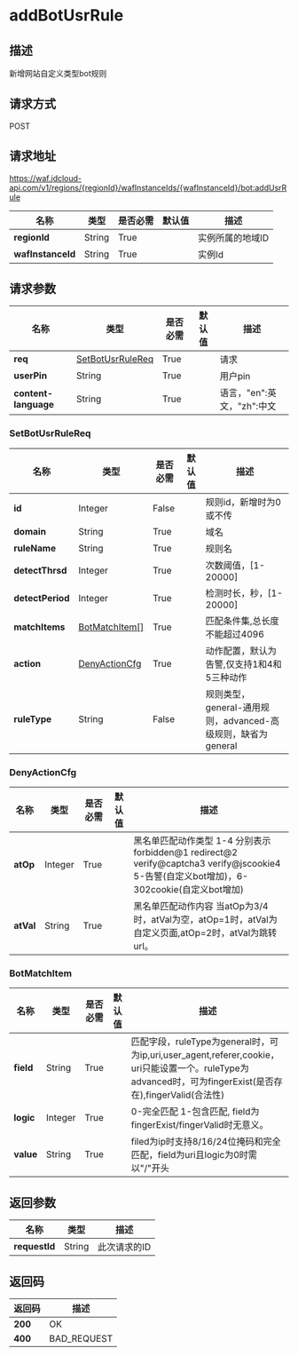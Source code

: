 # addBotUsrRule


## 描述
新增网站自定义类型bot规则

## 请求方式
POST

## 请求地址
https://waf.jdcloud-api.com/v1/regions/{regionId}/wafInstanceIds/{wafInstanceId}/bot:addUsrRule

|名称|类型|是否必需|默认值|描述|
|---|---|---|---|---|
|**regionId**|String|True| |实例所属的地域ID|
|**wafInstanceId**|String|True| |实例Id|

## 请求参数
|名称|类型|是否必需|默认值|描述|
|---|---|---|---|---|
|**req**|[SetBotUsrRuleReq](addbotusrrule#setbotusrrulereq)|True| |请求|
|**userPin**|String|True| |用户pin|
|**content-language**|String|True| |语言，"en":英文，"zh":中文|

### <div id="setbotusrrulereq">SetBotUsrRuleReq</div>
|名称|类型|是否必需|默认值|描述|
|---|---|---|---|---|
|**id**|Integer|False| |规则id，新增时为0或不传|
|**domain**|String|True| |域名|
|**ruleName**|String|True| |规则名|
|**detectThrsd**|Integer|True| |次数阈值，[1-20000]|
|**detectPeriod**|Integer|True| |检测时长，秒，[1-20000]|
|**matchItems**|[BotMatchItem[]](addbotusrrule#botmatchitem)|True| |匹配条件集,总长度不能超过4096|
|**action**|[DenyActionCfg](addbotusrrule#denyactioncfg)|True| |动作配置，默认为告警,仅支持1和4和5三种动作|
|**ruleType**|String|False| |规则类型，general-通用规则，advanced-高级规则，缺省为general|
### <div id="denyactioncfg">DenyActionCfg</div>
|名称|类型|是否必需|默认值|描述|
|---|---|---|---|---|
|**atOp**|Integer|True| |黑名单匹配动作类型 1-4 分别表示forbidden@1 redirect@2 verify@captcha3 verify@jscookie4 5-告警(自定义bot增加)，6-302cookie(自定义bot增加)|
|**atVal**|String|True| |黑名单匹配动作内容 当atOp为3/4时，atVal为空，atOp=1时，atVal为自定义页面,atOp=2时，atVal为跳转url。|
### <div id="botmatchitem">BotMatchItem</div>
|名称|类型|是否必需|默认值|描述|
|---|---|---|---|---|
|**field**|String|True| |匹配字段，ruleType为general时，可为ip,uri,user_agent,referer,cookie， uri只能设置一个。ruleType为advanced时，可为fingerExist(是否存在),fingerValid(合法性)|
|**logic**|Integer|True| |0-完全匹配 1-包含匹配, field为fingerExist/fingerValid时无意义。|
|**value**|String|True| |filed为ip时支持8/16/24位掩码和完全匹配，field为uri且logic为0时需以"/"开头|

## 返回参数
|名称|类型|描述|
|---|---|---|
|**requestId**|String|此次请求的ID|


## 返回码
|返回码|描述|
|---|---|
|**200**|OK|
|**400**|BAD_REQUEST|
